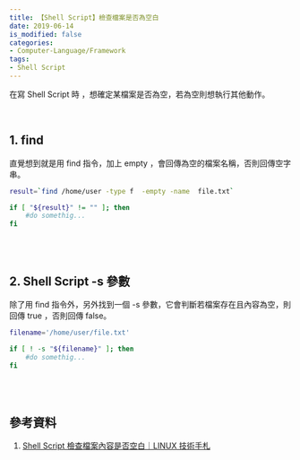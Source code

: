 ```yaml
---
title: 【Shell Script】檢查檔案是否為空白
date: 2019-06-14
is_modified: false
categories:
- Computer-Language/Framework
tags:
- Shell Script
--- 
```


在寫 Shell Script 時 ，想確定某檔案是否為空，若為空則想執行其他動作。

<!--more-->
<br> 

## 1. **find** 
直覺想到就是用 find 指令，加上 <span class='highlighting'>empty</span> ，會回傳為空的檔案名稱，否則回傳空字串。

```bash
result=`find /home/user -type f  -empty -name  file.txt`

if [ "${result}" != "" ]; then
    #do somethig...
fi
```

<br><br> 

## 2. **Shell Script -s 參數**
除了用 find 指令外，另外找到一個 <span class='highlighting'>-s</span>  參數，它會判斷若檔案存在且內容為空，則回傳 true ，否則回傳 false。

```bash
filename='/home/user/file.txt'

if [ ! -s "${filename}" ]; then
    #do somethig...
fi
```

<br><br>

## 參考資料
1.  [Shell Script 檢查檔案內容是否空白｜LINUX 技術手札](https://www.opencli.com/linux/shell-script-check-file-content-empty)
